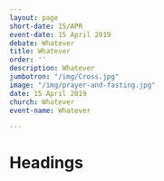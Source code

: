 ```yaml
---
layout: page
short-date: 15/APR
event-date: 15 April 2019
debate: Whatever
title: Whatever
order: ''
description: Whatever
jumbotron: "/img/Cross.jpg"
image: "/img/prayer-and-fasting.jpg"
date: 15 April 2019
church: Whatever
event-name: Whatever

---
```

# Headings